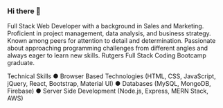 ### Hi there 👋
Full Stack Web Developer with a background in Sales and Marketing. Proficient in project management, data analysis, and business strategy. Known among peers for attention to detail and determination. Passionate about approaching programming challenges from different angles and always eager to learn new skills. Rutgers Full Stack Coding Bootcamp graduate.

Technical Skills
● Browser Based Technologies (HTML, CSS, JavaScript, jQuery, React, Bootstrap, Material UI)
● Databases (MySQL, MongoDB, Firebase)
● Server Side Development (Node.js, Express, MERN Stack, AWS)

<!--
**las348/las348** is a ✨ _special_ ✨ repository because its `README.md` (this file) appears on your GitHub profile.

Here are some ideas to get you started:

- 🔭 I’m currently working on ...
- 🌱 I’m currently learning ...
- 👯 I’m looking to collaborate on ...
- 🤔 I’m looking for help with ...
- 💬 Ask me about ...
- 📫 How to reach me: ...
- 😄 Pronouns: ...
- ⚡ Fun fact: ...
-->
